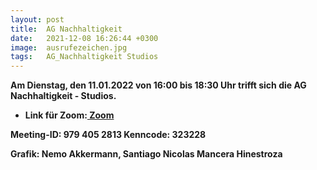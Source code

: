 ```yaml
---
layout: post
title:  AG Nachhaltigkeit
date:   2021-12-08 16:26:44 +0300
image:  ausrufezeichen.jpg
tags:   AG_Nachhaltigkeit Studios
---
```

 

<b>Am Dienstag, den 11.01.2022 von 16:00 bis 18:30 Uhr trifft sich die AG Nachhaltigkeit - Studios.<b>

* Link für Zoom:<a href = "https://tum-conf.zoom.us/j/9794052813" > Zoom</a>


Meeting-ID: 979 405 2813
Kenncode: 323228


Grafik: Nemo Akkermann, Santiago Nicolas Mancera Hinestroza